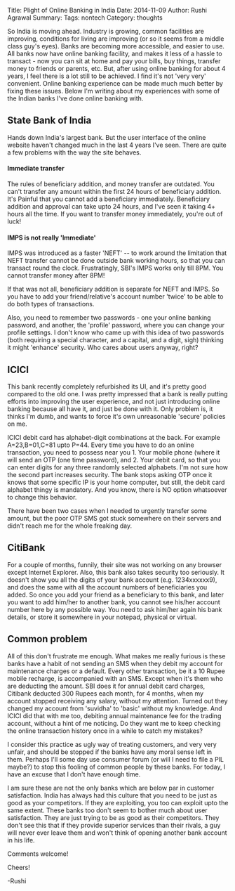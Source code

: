 Title: Plight of Online Banking in India
Date: 2014-11-09
Author: Rushi Agrawal
Summary: 
Tags: nontech
Category: thoughts


So India is moving ahead. Industry is growing, common facilities are improving,
conditions for living are improving (or so it seems from a middle class guy's
eyes). Banks are becoming more accessible, and easier to use. All banks now
have online banking facility, and makes it less of a hassle to transact - now
you can sit at home and pay your bills, buy things, transfer money to friends
or parents, etc. But, after using online banking for about 4 years, I feel
there is a lot still to be achieved. I find it's not 'very very' convenient.
Online banking experience can be made much much better by fixing these issues.
Below I'm writing about my experiences with some of the Indian banks I've done
online banking with.

## State Bank of India
Hands down India's largest bank. But the user interface of the online website
haven't changed much in the last 4 years I've seen. There are quite a few
problems with the way the site behaves. 

#### Immediate transfer
The rules of beneficiary addition, and
money transfer are outdated. You can't transfer any amount within the first 24
hours of beneficiary addition. It's Painful that you cannot add a
beneficiary immediately. Beneficiary addition and approval can take upto 24
hours, and I've seen it taking 4+ hours all the time. If you want to transfer
money immediately, you're out of luck!

#### IMPS is not really 'Immediate'
IMPS was introduced as a faster 'NEFT' -- to work around the limitation that
NEFT transfer cannot be done outside bank working hours, so that you can
transact round the clock. Frustratingly, SBI's IMPS works only till 8PM. You
cannot transfer money after 8PM!

If that was not all, beneficiary addition is separate for NEFT and IMPS. So you
have to add your friend/relative's account number 'twice' to be able to do both
types of transactions.

Also, you need to remember two passwords - one your online banking password,
and another, the 'profile' password, where you can change your profile
settings. I don't know who came up with this idea of two passwords (both
requiring a special character, and a capital, and a digit, sigh) thinking it
might 'enhance' security. Who cares about users anyway, right?

## ICICI
This bank recently completely refurbished its UI, and it's pretty good compared
to the old one. I was pretty impressed that a bank is really putting efforts
into improving the user experience, and not just introducing online banking
because all have it, and just be done with it. Only problem is, it thinks I'm
dumb, and wants to force it's own unreasonable 'secure' policies on me.

ICICI debit card has alphabet-digit combinations at the back. For example
A=23,B=01,C=81 upto P=44. Every time you have to do an online transaction, you
need to possess near you 1. Your mobile phone (where it will send an OTP (one
time password), and 2. Your debit card, so that you can enter digits for any
three randomly selected alphabets. I'm not sure how the second part increases
security. The bank stops asking OTP once it knows that some specific IP is your
home computer, but still, the debit card alphabet thingy is mandatory. And you
know, there is NO option whatsoever to change this behavior.

There have been two cases when I needed to urgently transfer some amount, but the
poor OTP SMS got stuck somewhere on their servers and didn't reach me for the
whole freaking day.

## CitiBank
For a couple of months, funnily, their site was not working on any browser except
Internet Explorer. Also, this bank also takes security too seriously. It
doesn't show you all the digits of your bank account (e.g. 1234xxxxxx9), and
does the same with all the account numbers of beneficiaries you added. So once
you add your friend as a beneficiary to this bank, and later you want to add
him/her to another bank, you cannot see his/her account number here by any
possible way. You need to ask him/her again his bank details, or store it
somewhere in your notepad, physical or virtual.


## Common problem
All of this don't frustrate me enough. What makes me really furious is
these banks have a habit of not sending an SMS when they debit my account for
maintenance charges or a default. Every other transaction, be it a 10 Rupee
mobile recharge, is accompanied with an SMS. Except when it's them who are
deducting the amount. SBI does it for annual debit card charges, Citibank
deducted 300 Rupees each month, for 4 months, when my account stopped 
receiving any salary, without my attention. Turned out they changed my account
from 'suvidha' to 'basic' without my knowledge. And ICICI did that with me too,
debiting annual maintenance fee for the trading account, without a hint of me
noticing. Do they want me to keep checking the online transaction history once
in a while to catch my mistakes?

I consider this practice as ugly way of treating customers, and very very unfair, and should be stopped if the banks
have any moral sense left in them. Perhaps I'll some day use consumer forum (or
will I need to file a PIL maybe?)
to stop this fooling of common people by
these banks. For today, I have an excuse that I don't have enough time.

I am sure these are not the only banks which are below par in customer
satisfaction. India has always had this culture that you need to be just as
good as your competitors. If they are exploiting, you too can exploit upto the
same extent. These banks too don't seem to bother much about user satisfaction.
They are just trying to be as good as their competitors. They don't see this
that if they provide superior services than their rivals, a guy will never ever
leave them and won't think of opening another bank account in his life.

Comments welcome!

Cheers!

-Rushi
